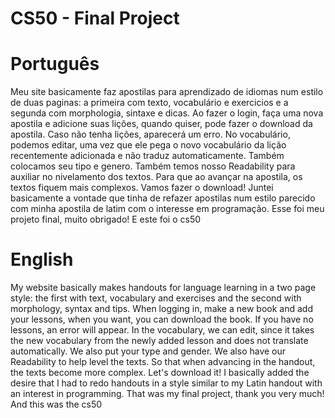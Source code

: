 # CS50 - Final Project

# Português
Meu site basicamente faz apostilas para aprendizado de idiomas num estilo de duas paginas: a primeira com texto, vocabulário e exercicios e a segunda com morphologia, sintaxe e dicas.
Ao fazer o login, faça uma nova apostila e adicione suas lições, quando quiser, pode fazer o download da apostila.
Caso não tenha lições, aparecerá um erro.
No vocabulário, podemos editar, uma vez que ele pega o novo vocabulário da lição recentemente adicionada e não traduz automaticamente. Também colocamos seu tipo e genero. 
Também temos nosso Readability para auxiliar no nivelamento dos textos. Para que ao avançar na apostila, os textos fiquem mais complexos.
Vamos fazer o download!
Juntei basicamente a vontade que tinha de refazer apostilas num estilo parecido com minha apostila de latim com o interesse em programação.
Esse foi meu projeto final, muito obrigado!
E este foi o cs50

# English 
My website basically makes handouts for language learning in a two page style: the first with text, vocabulary and exercises and the second with morphology, syntax and tips.
When logging in, make a new book and add your lessons, when you want, you can download the book.
If you have no lessons, an error will appear.
In the vocabulary, we can edit, since it takes the new vocabulary from the newly added lesson and does not translate automatically. We also put your type and gender.
We also have our Readability to help level the texts. So that when advancing in the handout, the texts become more complex.
Let's download it!
I basically added the desire that I had to redo handouts in a style similar to my Latin handout with an interest in programming.
That was my final project, thank you very much!
And this was the cs50